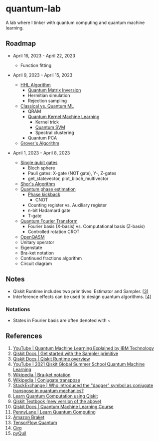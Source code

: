 # quantum-lab
A lab where I tinker with quantum computing and quantum machine learning.

## Roadmap

- April 16, 2023 - April 22, 2023
    - Function fitting

- April 9, 2023 - April 15, 2023
    - [HHL Algorithm](https://youtu.be/hQpdPM-6wtU)
        - [Quantum Matrix Inversion](https://youtu.be/24gxm-DhH2E)
        - Hermitian simulation
        - Rejection sampling
    - [Classical vs. Quantum ML](https://youtu.be/OstyW7c0v48)
        - QRAM
        - [Quantum Kernel Machine Learning](https://qiskit.org/ecosystem/machine-learning/tutorials/03_quantum_kernel.html)
            - Kernel trick
            - [Quantum SVM](https://youtu.be/OKbcJCUx6xA)
            - Spectral clustering
        - Quantum PCA
    - [Grover's Algorithm](https://youtu.be/0RPFWZj7Jm0)

- April 1, 2023 - April 8, 2023
    - [Single qubit gates](https://qiskit.org/textbook/ch-states/single-qubit-gates.html)
        - Bloch sphere
        - Pauli gates: X-gate (NOT gate), Y-, Z-gates
        - get_statevector, plot_bloch_multivector
    - [Shor's Algorithm](https://qiskit.org/textbook/ch-algorithms/shor.html)
    - [Quantum phase estimation](https://qiskit.org/textbook/ch-algorithms/quantum-phase-estimation.html)
        - [Phase kickback](https://qiskit.org/textbook/ch-gates/phase-kickback.html)
            - CNOT
        - Counting register vs. Auxiliary register
        - n-bit Hadamard gate
        - T-gate
    - [Quantum Fourier Transform](https://qiskit.org/textbook/ch-algorithms/quantum-fourier-transform.html)
        - Fourier basis (X-basis) vs. Computational basis (Z-basis)
        - Controlled rotation CROT
    - [OpenQASM](https://github.com/openqasm/openqasm)
    - Unitary operator
    - Eigenstate
    - Bra-ket notation
    - Continued fractions algorithm
    - Circuit diagram

## Notes

- Qiskit Runtime includes two primitives: Estimator and Sampler. [[3]](https://qiskit.org/documentation/partners/qiskit_ibm_runtime/)
- Interference effects can be used to design quantum algorithms. [[4]](https://www.youtube.com/playlist?list=PLOFEBzvs-VvqJwybFxkTiDzhf5E11p8BI)

### Notations 

- States in Fourier basis are often denoted with ~

## References

1. [YouTube | Quantum Machine Learning Explained by IBM Technology](https://www.youtube.com/watch?v=NqHKr9CGWJ0)
2. [Qiskit Docs | Get started with the Sampler primitive](https://qiskit.org/documentation/partners/qiskit_ibm_runtime/tutorials/how-to-getting-started-with-sampler.html)
3. [Qiskit Docs | Qiskit Runtime overview](https://qiskit.org/documentation/partners/qiskit_ibm_runtime/)
4. [YouTube | 2021 Qiskit Global Summer School Quantum Machine Learning](https://www.youtube.com/playlist?list=PLOFEBzvs-VvqJwybFxkTiDzhf5E11p8BI)
5. [Wikipedia | Bra-ket notation](https://en.wikipedia.org/wiki/Bra%E2%80%93ket_notation)
6. [Wikipedia | Conjugate transpose](https://en.wikipedia.org/wiki/Conjugate_transpose)
7. [StackExchange | Who introduced the "dagger" symbol as conjugate transpose in quantum mechanics?](https://hsm.stackexchange.com/a/11432/18069)
8. [Learn Quantum Computation using Qiskit](https://qiskit.org/textbook/preface.html)
9. [Qiskit Textbook (new version of the above)](https://qiskit.org/learn/)
10. [Qiskit Docs | Quantum Machine Learning Course](https://learn.qiskit.org/course/machine-learning/)
11. [PennyLane | Learn Quantum Computing](https://pennylane.ai/qml/)
12. [Amazon Braket](https://aws.amazon.com/braket/)
13. [TensorFlow Quantum](https://www.tensorflow.org/quantum)
14. [Cirq](https://quantumai.google/cirq)
15. [pyQuil](https://pyquil-docs.rigetti.com/en/stable/)